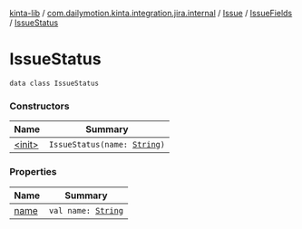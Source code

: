 [kinta-lib](../../../../index.md) / [com.dailymotion.kinta.integration.jira.internal](../../../index.md) / [Issue](../../index.md) / [IssueFields](../index.md) / [IssueStatus](./index.md)

# IssueStatus

`data class IssueStatus`

### Constructors

| Name | Summary |
|---|---|
| [&lt;init&gt;](-init-.md) | `IssueStatus(name: `[`String`](https://kotlinlang.org/api/latest/jvm/stdlib/kotlin/-string/index.html)`)` |

### Properties

| Name | Summary |
|---|---|
| [name](name.md) | `val name: `[`String`](https://kotlinlang.org/api/latest/jvm/stdlib/kotlin/-string/index.html) |
